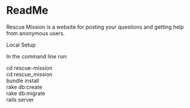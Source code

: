 # ReadMe

Rescue Mission is a website for posting your questions and getting help from anonymous users.


Local Setup

In the command line run:

cd rescue-mission<br>
cd rescue_mission<br>
bundle install<br>
rake db:create<br>
rake db:migrate<br>
rails server

